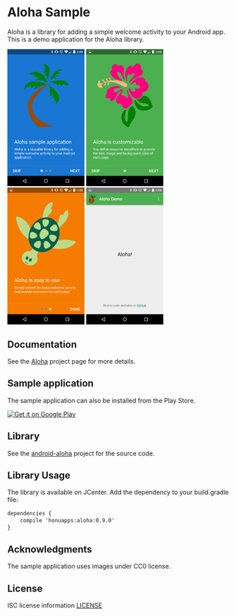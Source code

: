 Aloha Sample
============
Aloha is a library for adding a simple welcome activity to your Android app. This is a demo application for
the Aloha library.

<img src='res/prod/screenshots/nexus5/welcome_page_0.png' width=175/>
<img src='res/prod/screenshots/nexus5/welcome_page_1.png' width=175/>
<img src='res/prod/screenshots/nexus5/welcome_page_2.png' width=175/>
<img src='res/prod/screenshots/nexus5/main_activity.png' width=175/>

Documentation
-------------
See the [Aloha](http://bdiegel.github.io/android-aloha) project page for more details.

Sample application
------------------
The sample application can also be installed from the Play Store.

  <a href="https://play.google.com/store/apps/details?id=com.honu.aloha.sample">
    <img alt="Get it on Google Play" src="https://developer.android.com/images/brand/en_generic_rgb_wo_45.png" />
  </a>

Library
-------
See the [android-aloha](https://github.com/bdiegel/android-aloha) project for the source code.

Library Usage
-------------
The library is available on JCenter. Add the dependency to your build.gradle file:

    dependencies {
        compile 'honuapps:aloha:0.9.0'
    }

Acknowledgments
---------------
The sample application uses images under CC0 license.

License
-------
ISC license information [LICENSE](LICENSE.txt)


